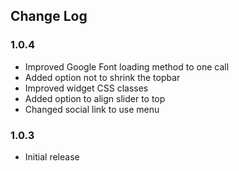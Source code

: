 ## Change Log

### 1.0.4

* Improved Google Font loading method to one call
* Added option not to shrink the topbar
* Improved widget CSS classes
* Added option to align slider to top
* Changed social link to use menu
 
### 1.0.3

* Initial release
